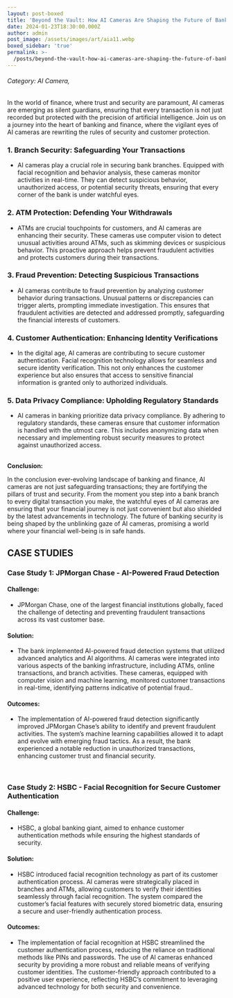 ```yaml
---
layout: post-boxed
title: 'Beyond the Vault: How AI Cameras Are Shaping the Future of Banking Security'
date: 2024-01-23T18:30:00.000Z
author: admin
post_image: /assets/images/art/aia11.webp
boxed_sidebar: 'true'
permalink: >-
  /posts/beyond-the-vault-how-ai-cameras-are-shaping-the-future-of-banking-security
---
```


###### Category: AI Camera,

In the world of finance, where trust and security are paramount, AI cameras are emerging as silent guardians, ensuring that every transaction is not just recorded but protected with the precision of artificial intelligence. Join us on a journey into the heart of banking and finance, where the vigilant eyes of AI cameras are rewriting the rules of security and customer protection.

### 1. Branch Security: Safeguarding Your Transactions

* AI cameras play a crucial role in securing bank branches. Equipped with facial recognition and behavior analysis, these cameras monitor activities in real-time. They can detect suspicious behavior, unauthorized access, or potential security threats, ensuring that every corner of the bank is under watchful eyes.

### 2. ATM Protection: Defending Your Withdrawals

* ATMs are crucial touchpoints for customers, and AI cameras are enhancing their security. These cameras use computer vision to detect unusual activities around ATMs, such as skimming devices or suspicious behavior. This proactive approach helps prevent fraudulent activities and protects customers during their transactions.

### 3. Fraud Prevention: Detecting Suspicious Transactions

* AI cameras contribute to fraud prevention by analyzing customer behavior during transactions. Unusual patterns or discrepancies can trigger alerts, prompting immediate investigation. This ensures that fraudulent activities are detected and addressed promptly, safeguarding the financial interests of customers.

### 4. Customer Authentication: Enhancing Identity Verifications

* In the digital age, AI cameras are contributing to secure customer authentication. Facial recognition technology allows for seamless and secure identity verification. This not only enhances the customer experience but also ensures that access to sensitive financial information is granted only to authorized individuals.

### 5. Data Privacy Compliance: Upholding Regulatory Standards

* AI cameras in banking prioritize data privacy compliance. By adhering to regulatory standards, these cameras ensure that customer information is handled with the utmost care. This includes anonymizing data when necessary and implementing robust security measures to protect against unauthorized access.

<br>
<b>Conclusion:</b>
<p>
In the conclusion ever-evolving landscape of banking and finance, AI cameras are not just safeguarding transactions; they are fortifying the pillars of trust and security. From the moment you step into a bank branch to every digital transaction you make, the watchful eyes of AI cameras are ensuring that your financial journey is not just convenient but also shielded by the latest advancements in technology. The future of banking security is being shaped by the unblinking gaze of AI cameras, promising a world where your financial well-being is in safe hands.
</p>

## CASE STUDIES

### Case Study 1: JPMorgan Chase - AI-Powered Fraud Detection

#### Challenge:

* JPMorgan Chase, one of the largest financial institutions globally, faced the challenge of detecting and preventing fraudulent transactions across its vast customer base.

#### Solution:

* The bank implemented AI-powered fraud detection systems that utilized advanced analytics and AI algorithms. AI cameras were integrated into various aspects of the banking infrastructure, including ATMs, online transactions, and branch activities. These cameras, equipped with computer vision and machine learning, monitored customer transactions in real-time, identifying patterns indicative of potential fraud..

#### Outcomes:

* The implementation of AI-powered fraud detection significantly improved JPMorgan Chase’s ability to identify and prevent fraudulent activities. The system’s machine learning capabilities allowed it to adapt and evolve with emerging fraud tactics. As a result, the bank experienced a notable reduction in unauthorized transactions, enhancing customer trust and financial security.

<br>

### Case Study 2: HSBC - Facial Recognition for Secure Customer Authentication

#### Challenge:

* HSBC, a global banking giant, aimed to enhance customer authentication methods while ensuring the highest standards of security.

#### Solution:

* HSBC introduced facial recognition technology as part of its customer authentication process. AI cameras were strategically placed in branches and ATMs, allowing customers to verify their identities seamlessly through facial recognition. The system compared the customer’s facial features with securely stored biometric data, ensuring a secure and user-friendly authentication process.

#### Outcomes:

* The implementation of facial recognition at HSBC streamlined the customer authentication process, reducing the reliance on traditional methods like PINs and passwords. The use of AI cameras enhanced security by providing a more robust and reliable means of verifying customer identities. The customer-friendly approach contributed to a positive user experience, reflecting HSBC’s commitment to leveraging advanced technology for both security and convenience.
